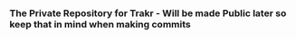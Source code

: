 ### The Private Repository for Trakr - Will be made Public later so keep that in mind when making commits
